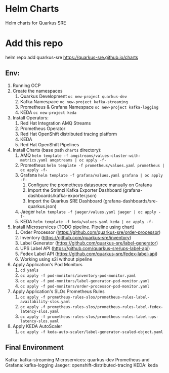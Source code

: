 # Helm Charts

Helm charts for Quarkus SRE
# Add this repo

helm repo add quarkus-sre https://quarkus-sre.github.io/charts
## Env:

1. Running OCP
2. Create the namespaces
   1. Quarkus Development ```oc new-project quarkus-dev```
   2. Kafka Namespace ```oc new-project kafka-streaming```
   3. Prometheus & Grafana Namespace ```oc new-project kafka-logging```
   4. KEDA ```oc new-project keda```
3. Install Operators: 
   1. Red Hat Integration AMQ Streams
   2. Prometheus Operator
   3. Red Hat OpenShift distributed tracing platform
   4. KEDA
   5. Red Hat OpenShift Pipelines
4. Install Charts (base path ```charts``` directory):
   1. AMQ ```helm template -f amqstreams/values-cluster-with-metrics.yaml amqstreams | oc apply -f-```
   2. Prometheus ```helm template -f prometheus/values.yaml prometheus | oc apply -f-```
   3. Grafana ```helm template -f grafana/values.yaml grafana | oc apply -f-```
      1. Configure the prometheus datasource manually on Grafana
      2. Import the Strimzi Kafka Exporter Dashboard (grafana-dashboards/kafka-exporter.json)
      3. Import the Quarkus SRE Dashboard (grafana-dashboards/sre-quarkus.json)
   4. Jaeger ```helm template -f jaeger/values.yaml jaeger | oc apply -f-```
   5. KEDA ```helm template -f keda/values.yaml keda | oc apply -f-```
5. Install Microservices (TODO pipeline. Pipeline using chart)
   1. Order Processor (https://github.com/quarkus-sre/order-processor)
   2. Inventory (https://github.com/quarkus-sre/inventory)
   3. Label Generator (https://github.com/quarkus-sre/label-generator)
   4. UPS Label API (https://github.com/quarkus-sre/ups-label-api)
   5. Fedex Label API (https://github.com/quarkus-sre/fedex-label-api)
   6. Working using s2i without pipeline
6. Apply Application's Pod Monitors
   1. ```cd yamls```
   2. ```oc apply -f pod-monitors/inventory-pod-monitor.yaml```
   3. ```oc apply -f pod-monitors/label-generator-pod-monitor.yaml```
   4. ```oc apply -f pod-monitors/order-processor-pod-monitor.yaml```
7. Apply Application's SLOs Prometheus Rules
   1. ```oc apply -f prometheus-rules-slos/prometheus-rules-label-availability-slos.yaml```
   2. ```oc apply -f prometheus-rules-slos/prometheus-rules-label-fedex-latency-slos.yaml```
   3. ```oc apply -f prometheus-rules-slos/prometheus-rules-label-ups-latency-slos.yaml```
8. Apply KEDA AutoScaler
   1. ```oc apply -f keda-auto-scaler/label-generator-scaled-object.yaml```
## Final Environment

Kafka: kafka-streaming
Microservices: quarkus-dev
Prometheus and Grafana: kafka-logging
Jaeger: openshift-distributed-tracing
KEDA: keda
